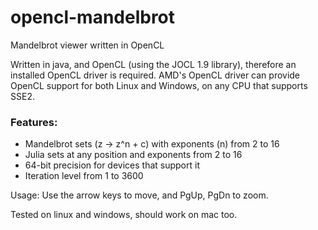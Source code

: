 # opencl-mandelbrot
Mandelbrot viewer written in OpenCL

Written in java, and OpenCL (using the JOCL 1.9 library), therefore an installed OpenCL driver is required.
AMD's OpenCL driver can provide OpenCL support for both Linux and Windows, on any CPU that supports SSE2.

### Features: ###
  * Mandelbrot sets (z -> z^n + c) with exponents (n) from 2 to 16
  * Julia sets at any position and exponents from 2 to 16
  * 64-bit precision for devices that support it
  * Iteration level from 1 to 3600

Usage:
Use the arrow keys to move, and PgUp, PgDn to zoom.

Tested on linux and windows, should work on mac too.
